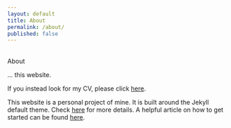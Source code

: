 ```yaml
---
layout: default
title: About
permalink: /about/
published: false
---
```


<br />

<div class="title">
About
</div>

... this website.

If you instead look for my CV, please click [here](/cv/).

This website is a personal project of mine. It is built around the Jekyll default theme. Check [here](https://jekyllrb.com/) for more details.
A helpful article on how to get started can be found [here](https://www.aleksandrhovhannisyan.com/blog/getting-started-with-jekyll-and-github-pages/).

